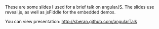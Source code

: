 These are some slides I used for a brief talk on angularJS.
The slides use reveal.js, as well as jsFiddle for the embedded demos.

You can view presentation: http://sberan.github.com/angularTalk